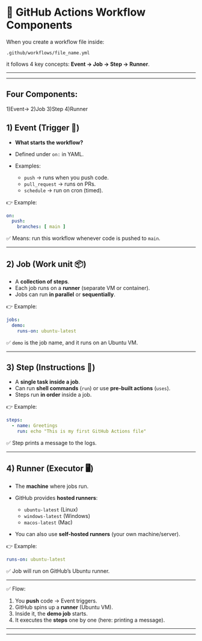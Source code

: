# 📌 GitHub Actions Workflow Components

When you create a workflow file inside:

```
.github/workflows/file_name.yml
```

it follows 4 key concepts: **Event → Job → Step → Runner**.

---
---

## Four Components:
1)Event->
2)Job
3)Step
4)Runner


## 1) **Event** (Trigger 🔔)

* **What starts the workflow?**
* Defined under `on:` in YAML.
* Examples:

  * `push` → runs when you push code.
  * `pull_request` → runs on PRs.
  * `schedule` → run on cron (timed).

👉 Example:

```yaml
on:
  push:
    branches: [ main ]
```

✅ Means: run this workflow whenever code is pushed to `main`.

---

## 2) **Job** (Work unit 📦)

* A **collection of steps**.
* Each job runs on a **runner** (separate VM or container).
* Jobs can run **in parallel** or **sequentially**.

👉 Example:

```yaml
jobs:
  demo:
    runs-on: ubuntu-latest
```

✅ `demo` is the job name, and it runs on an Ubuntu VM.

---

## 3) **Step** (Instructions 📜)

* A **single task inside a job**.
* Can run **shell commands** (`run`) or use **pre-built actions** (`uses`).
* Steps run **in order** inside a job.

👉 Example:

```yaml
steps:
  - name: Greetings
    run: echo "This is my first GitHub Actions file"
```

✅ Step prints a message to the logs.

---

## 4) **Runner** (Executor 🖥️)

* The **machine** where jobs run.
* GitHub provides **hosted runners**:

  * `ubuntu-latest` (Linux)
  * `windows-latest` (Windows)
  * `macos-latest` (Mac)
* You can also use **self-hosted runners** (your own machine/server).

👉 Example:

```yaml
runs-on: ubuntu-latest
```

✅ Job will run on GitHub’s Ubuntu runner.

---

✅ Flow:

1. You **push** code → Event triggers.
2. GitHub spins up a **runner** (Ubuntu VM).
3. Inside it, the **demo job** starts.
4. It executes the **steps** one by one (here: printing a message).

---
---
